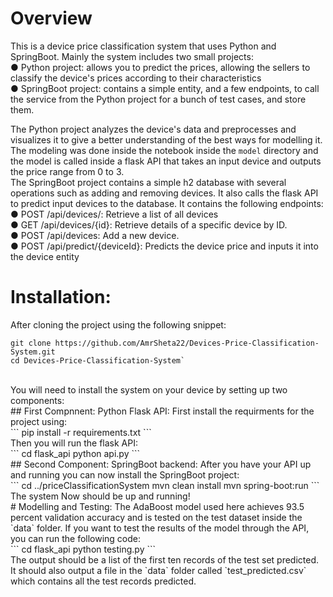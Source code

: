 # Overview
This is a device price classification system that uses Python and SpringBoot. Mainly the system includes two small projects: <br/>
  ● Python project: allows you to predict the prices, allowing the sellers to classify the device's prices according to their characteristics <br/>
  ● SpringBoot project: contains a simple entity, and a few endpoints, to call the service  from the Python project for a bunch of test cases, and store them.

The Python project analyzes the device's data and preprocesses and visualizes it to give a better understanding of the best ways for modelling it. The modeling was done inside the notebook inside the `model` directory and the model is called inside a flask API that takes an input device and outputs the price range from 0 to 3. <br/>
The SpringBoot project contains a simple h2 database with several operations such as adding and removing devices. It also calls the flask API to predict input devices to the database. It contains the following endpoints:<br/>
  ● POST /api/devices/: Retrieve a list of all devices <br/>
  ● GET /api/devices/{id}: Retrieve details of a specific device by ID. <br/>
  ● POST /api/devices: Add a new device. <br/>
  ● POST /api/predict/{deviceId}: Predicts the device price and inputs it into the device entity <br/>

# Installation:
After cloning the project using the following snippet:
<br/>
```
git clone https://github.com/AmrSheta22/Devices-Price-Classification-System.git
cd Devices-Price-Classification-System`
```
<br/>
You will need to install the system on your device by setting up two components:
<br/>
## First Compnnent: Python Flask API:
First install the requirments for the project using: <br/>
```
pip install -r requirements.txt
```
<br/>
Then you will run the flask API: <br/>
```
cd flask_api
python api.py
```
<br/>
## Second Component: SpringBoot backend:
After you have your API up and running you can now install the SpringBoot project:
<br/>
```
cd ../priceClassificationSystem
mvn clean install
mvn spring-boot:run
```
<br/>
The system Now should be up and running!
<br/>
# Modelling and Testing:
The AdaBoost model used here achieves 93.5 percent validation accuracy and is tested on the test dataset inside the `data` folder. If you want to test the results of the model through the API, you can run the following code:
<br/>
```
cd flask_api
python testing.py
```
<br/>
The output should be a list of the first ten records of the test set predicted. It should also output a file in the `data` folder called `test_predicted.csv` which contains all the test records predicted.




